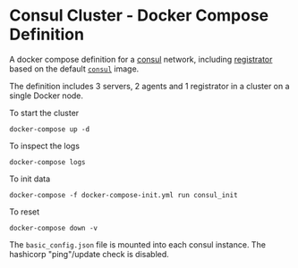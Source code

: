# Consul Cluster - Docker Compose Definition

A docker compose definition for a [consul](https://consul.io) network, including [registrator](http://gliderlabs.com/registrator/latest/) based on the default [`consul`](https://hub.docker.com/_/consul/) image.

The definition includes 3 servers, 2 agents and 1 registrator in a cluster on a single Docker node.

To start the cluster

    docker-compose up -d

To inspect the logs

    docker-compose logs

To init data

    docker-compose -f docker-compose-init.yml run consul_init

To reset

    docker-compose down -v

The `basic_config.json` file is mounted into each consul instance. The hashicorp "ping"/update check is disabled.
